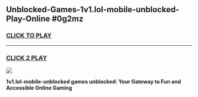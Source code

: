 
## Unblocked-Games-1v1.lol-mobile-unblocked-Play-Online #0g2mz
<h3>
<a href="https://news.freeplayer.one?title=1v1.lol-mobile-unblocked&ref=3">CLICK TO PLAY</a></h3>
<hr>

<h3>
<a href="https://news.freeplayer.one?title=1v1.lol-mobile-unblocked&ref=3">CLICK 2 PLAY</a>
  
</h3>

<a href="https://news.freeplayer.one?title=1v1.lol-mobile-unblocked&ref=3"><img src="https://clearcache.store/games.png"></a>


**1v1.lol-mobile-unblocked games unblocked: Your Gateway to Fun and Accessible Online Gaming**
